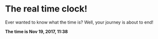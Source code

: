 # The real time clock!

Ever wanted to know what the time is? Well, your journey is about to end!

**The time is Nov 19, 2017, 11:38**